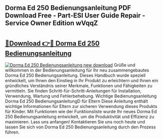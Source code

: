 ## Dorma Ed 250 Bedienungsanleitung PDF Download Free - Part-ESl User Guide Repair - Service Owner Edition wVqqZ

# <h2><a href="http://df2k6j.blite.top/?on=Dorma+Ed+250+Bedienungsanleitung">🔗Download 👉🔴 Dorma Ed 250 Bedienungsanleitung</a></h2>

[![Dorma Ed 250 Bedienungsanleitung new download](https://i.imgur.com/lujVjoI.png)](http://df2k6j.blite.top/?on=Dorma+Ed+250+Bedienungsanleitung)
Grüße und willkommen in der Bedienungsanleitung für Ihr neu zusammengebautes Dorma Ed 250 Bedienungsanleitung. Dieses Handbuch wurde speziell entwickelt, um Ihnen den Einstieg in Ihr Produkt zu erleichtern und Ihnen ein gründliches Verständnis seiner Merkmale, Funktionen und Fähigkeiten zu vermitteln. Sie finden Schritt-für-Schritt-Anleitungen für Installation, Verwendung, Wartung und Fehlerbehebung. Wichtige Bedienungsanleitung Dorma Ed 250 BedienungsanleitungD für Eltern Diese Anleitung enthält wichtige Informationen für Eltern zur sicheren Verwendung dieses Produkts für Kinder. Mit Funktionen wie der Funktionsliste wurde Ihr neues Dorma Ed 250 Bedienungsanleitung entwickelt, um die Produktivität und Effizienz zu maximieren. Lass uns anfangen! Kontaktieren Sie uns noch heute und lassen Sie sich von Dorma Ed 250 Bedienungsanleitung durch den Prozess führen.
